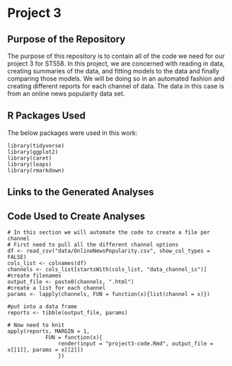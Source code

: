 # Project 3

## Purpose of the Repository

The purpose of this repository is to contain all of the code we need for our project 3 for ST558. In this project, we are concerned with reading in data,
creating summaries of the data, and fitting models to the data and finally comparing those models. We will be doing so in an automated fashion and creating
different reports for each channel of data. The data in this case is from an online news popularity data set.

## R Packages Used
The below packages were used in this work:

```
library(tidyverse)
library(ggplot2)
library(caret)
library(leaps)
library(rmarkdown)
```
    
## Links to the Generated Analyses

## Code Used to Create Analyses
```{r setup, eval = FALSE}
# In this section we will automate the code to create a file per channel
# First need to pull all the different channel options
df <- read_csv("data/OnlineNewsPopularity.csv", show_col_types = FALSE)
cols_list <- colnames(df)
channels <- cols_list[startsWith(cols_list, "data_channel_is")]
#create filenames
output_file <- paste0(channels, ".html")
#create a list for each channel
params <- lapply(channels, FUN = function(x){list(channel = x)})

#put into a data frame 
reports <- tibble(output_file, params)

# Now need to knit
apply(reports, MARGIN = 1, 
            FUN = function(x){
                render(input = "project3-code.Rmd", output_file = x[[1]], params = x[[2]])
                })

```
